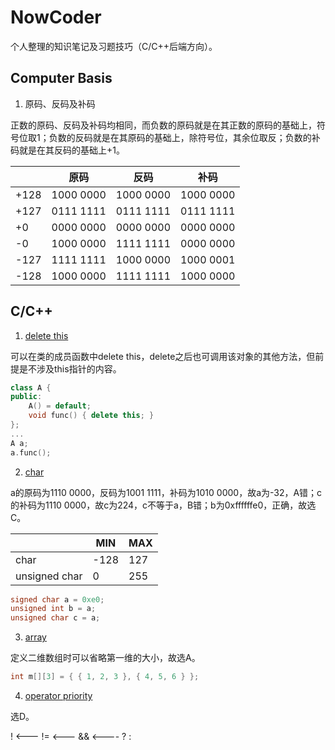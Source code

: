 # NowCoder

个人整理的知识笔记及习题技巧（C/C++后端方向）。

## Computer Basis

1. 原码、反码及补码

正数的原码、反码及补码均相同，而负数的原码就是在其正数的原码的基础上，符号位取1；负数的反码就是在其原码的基础上，除符号位，其余位取反；负数的补码就是在其反码的基础上+1。

|   | 原码 | 反码 | 补码 |
|---|---|---|---|
| +128 | 1000 0000 | 1000 0000 | 1000 0000 |
| +127 | 0111 1111 | 0111 1111 | 0111 1111 |
| +0   | 0000 0000 | 0000 0000 | 0000 0000 |
| -0   | 1000 0000 | 1111 1111 | 0000 0000 |
| -127 | 1111 1111 | 1000 0000 | 1000 0001 |
| -128 | 1000 0000 | 1111 1111 | 1000 0000 |

## C/C++

1. [delete this](https://www.nowcoder.com/questionTerminal/45bb35c18c434829af740c0d843fcb1e)

可以在类的成员函数中delete this，delete之后也可调用该对象的其他方法，但前提是不涉及this指针的内容。

```cpp
class A {
public:
    A() = default;
    void func() { delete this; }
};
...
A a;
a.func();
```

2. [char](https://www.nowcoder.com/questionTerminal/3327439779e146dc9035b0977d9469eb)

a的原码为1110 0000，反码为1001 1111，补码为1010 0000，故a为-32，A错；c的补码为1110 0000，故c为224，c不等于a，B错；b为0xffffffe0，正确，故选C。

|   |MIN|MAX|
|---|---|---|
| char | -128 | 127 |
|unsigned char|0|255|

```cpp
signed char a = 0xe0;
unsigned int b = a;
unsigned char c = a;
```

3. [array](https://www.nowcoder.com/questionTerminal/0959b5b04e7842adb74ddf071c3fa52f)

定义二维数组时可以省略第一维的大小，故选A。

```cpp
int m[][3] = { { 1, 2, 3 }, { 4, 5, 6 } };
```

4. [operator priority](https://www.nowcoder.com/questionTerminal/58769985d07646368f73e53a10c862f9)

选D。

! <--- != <--- && <---- ? :
